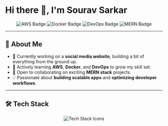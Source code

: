 # Hi there 👋, I'm Sourav Sarkar

<p align="center">
  <img src="https://img.shields.io/badge/AWS-Learning-orange?logo=amazon-aws&logoColor=white" alt="AWS Badge"/>
  <img src="https://img.shields.io/badge/Docker-Exploring-blue?logo=docker&logoColor=white" alt="Docker Badge"/>
  <img src="https://img.shields.io/badge/DevOps-In%20Progress-green?logo=githubactions&logoColor=white" alt="DevOps Badge"/>
  <img src="https://img.shields.io/badge/MERN%20Stack-Love%20it-red?logo=react&logoColor=white" alt="MERN Badge"/>
</p>

---

## 🚀 About Me
- 🔭 Currently working on a **social media website**, building a bit of everything from the ground up.  
- 🌱 Actively learning **AWS**, **Docker**, and **DevOps** to grow my skill set.  
- 👯 Open to collaborating on exciting **MERN stack** projects.  
- 💡 Passionate about **building scalable apps** and **optimizing developer workflows**.  

---

## 🛠 Tech Stack
<p align="center">
  <img src="https://skillicons.dev/icons?i=react,nodejs,express,mongodb,aws,docker,git,github,js,ts" alt="Tech Stack Icons" />
</p>

<!---

## 🌍 Let's Connect!
<p align="center">
  <a href="https://github.com/your-username">
    <img src="https://img.shields.io/badge/GitHub-Profile-181717?logo=github&logoColor=white" alt="GitHub"/>
  </a>
  <a href="https://linkedin.com/in/your-linkedin">
    <img src="https://img.shields.io/badge/LinkedIn-Connect-blue?logo=linkedin&logoColor=white" alt="LinkedIn"/>
  </a>
  <a href="mailto:your.email@example.com">
    <img src="https://img.shields.io/badge/Email-Contact%20Me-red?logo=gmail&logoColor=white" alt="Email"/>
  </a>
</p>

--->

<!--
**sourav7274/sourav7274** is a ✨ _special_ ✨ repository because its `README.md` (this file) appears on your GitHub profile.

Here are some ideas to get you started:


- 🤔 I’m looking for help with ...
- 💬 Ask me about ...
- 📫 How to reach me: ...
- 😄 Pronouns: ...
- ⚡ Fun fact: ...
-->
